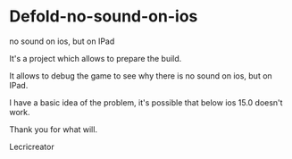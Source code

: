 # Defold-no-sound-on-ios
no sound on ios, but on IPad

It's a project which allows to prepare the build.

It allows to debug the game to see why there is no sound on ios, but on IPad.

I have a basic idea of the problem, it's possible that below ios 15.0 doesn't work.

Thank you for what will.

Lecricreator
